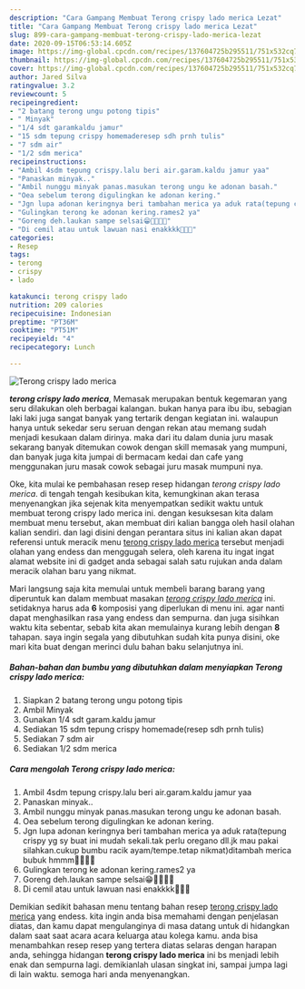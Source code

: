 ```yaml
---
description: "Cara Gampang Membuat Terong crispy lado merica Lezat"
title: "Cara Gampang Membuat Terong crispy lado merica Lezat"
slug: 899-cara-gampang-membuat-terong-crispy-lado-merica-lezat
date: 2020-09-15T06:53:14.605Z
image: https://img-global.cpcdn.com/recipes/137604725b295511/751x532cq70/terong-crispy-lado-merica-foto-resep-utama.jpg
thumbnail: https://img-global.cpcdn.com/recipes/137604725b295511/751x532cq70/terong-crispy-lado-merica-foto-resep-utama.jpg
cover: https://img-global.cpcdn.com/recipes/137604725b295511/751x532cq70/terong-crispy-lado-merica-foto-resep-utama.jpg
author: Jared Silva
ratingvalue: 3.2
reviewcount: 5
recipeingredient:
- "2 batang terong ungu potong tipis"
- " Minyak"
- "1/4 sdt garamkaldu jamur"
- "15 sdm tepung crispy homemaderesep sdh prnh tulis"
- "7 sdm air"
- "1/2 sdm merica"
recipeinstructions:
- "Ambil 4sdm tepung crispy.lalu beri air.garam.kaldu jamur yaa"
- "Panaskan minyak.."
- "Ambil nunggu minyak panas.masukan terong ungu ke adonan basah."
- "Oea sebelum terong digulingkan ke adonan kering."
- "Jgn lupa adonan keringnya beri tambahan merica ya aduk rata(tepung crispy yg sy buat ini mudah sekali.tak perlu oregano dll.jk mau pakai silahkan.cukup bumbu racik ayam/tempe.tetap nikmat)ditambah merica bubuk hmmm🤤🤤🤤🤤"
- "Gulingkan terong ke adonan kering.rames2 ya"
- "Goreng deh.laukan sampe selsai😁🤤🤤🤤🤤"
- "Di cemil atau untuk lawuan nasi enakkkk🤤🤤🤤"
categories:
- Resep
tags:
- terong
- crispy
- lado

katakunci: terong crispy lado 
nutrition: 209 calories
recipecuisine: Indonesian
preptime: "PT36M"
cooktime: "PT51M"
recipeyield: "4"
recipecategory: Lunch

---
```



![Terong crispy lado merica](https://img-global.cpcdn.com/recipes/137604725b295511/751x532cq70/terong-crispy-lado-merica-foto-resep-utama.jpg)

<b><i>terong crispy lado merica</i></b>, Memasak merupakan bentuk kegemaran yang seru dilakukan oleh berbagai kalangan. bukan hanya para ibu ibu, sebagian laki laki juga sangat banyak yang tertarik dengan kegiatan ini. walaupun hanya untuk sekedar seru seruan dengan rekan atau memang sudah menjadi kesukaan dalam dirinya. maka dari itu dalam dunia juru masak sekarang banyak ditemukan cowok dengan skill memasak yang mumpuni, dan banyak juga kita jumpai di bermacam kedai dan cafe yang menggunakan juru masak cowok sebagai juru masak mumpuni nya.

Oke, kita mulai ke pembahasan resep resep hidangan <i>terong crispy lado merica</i>. di tengah tengah kesibukan kita, kemungkinan akan terasa menyenangkan jika sejenak kita menyempatkan sedikit waktu untuk membuat terong crispy lado merica ini. dengan kesuksesan kita dalam membuat menu tersebut, akan membuat diri kalian bangga oleh hasil olahan kalian sendiri. dan lagi disini dengan perantara situs ini kalian akan dapat referensi untuk meracik menu <u>terong crispy lado merica</u> tersebut menjadi olahan yang endess dan menggugah selera, oleh karena itu ingat ingat alamat website ini di gadget anda sebagai salah satu rujukan anda dalam meracik olahan baru yang nikmat.




Mari langsung saja kita memulai untuk membeli barang barang yang diperuntuk kan dalam membuat masakan <u><i>terong crispy lado merica</i></u> ini. setidaknya harus ada <b>6</b> komposisi yang diperlukan di menu ini. agar nanti dapat menghasilkan rasa yang endess dan sempurna. dan juga sisihkan waktu kita sebentar, sebab kita akan memulainya kurang lebih dengan <b>8</b> tahapan. saya ingin segala yang dibutuhkan sudah kita punya disini, oke mari kita buat dengan merinci dulu bahan baku selanjutnya ini.

<!--inarticleads1-->

##### Bahan-bahan dan bumbu yang dibutuhkan dalam menyiapkan Terong crispy lado merica:

1. Siapkan 2 batang terong ungu potong tipis
1. Ambil  Minyak
1. Gunakan 1/4 sdt garam.kaldu jamur
1. Sediakan 15 sdm tepung crispy homemade(resep sdh prnh tulis)
1. Sediakan 7 sdm air
1. Sediakan 1/2 sdm merica




<!--inarticleads2-->

##### Cara mengolah Terong crispy lado merica:

1. Ambil 4sdm tepung crispy.lalu beri air.garam.kaldu jamur yaa
1. Panaskan minyak..
1. Ambil nunggu minyak panas.masukan terong ungu ke adonan basah.
1. Oea sebelum terong digulingkan ke adonan kering.
1. Jgn lupa adonan keringnya beri tambahan merica ya aduk rata(tepung crispy yg sy buat ini mudah sekali.tak perlu oregano dll.jk mau pakai silahkan.cukup bumbu racik ayam/tempe.tetap nikmat)ditambah merica bubuk hmmm🤤🤤🤤🤤
1. Gulingkan terong ke adonan kering.rames2 ya
1. Goreng deh.laukan sampe selsai😁🤤🤤🤤🤤
1. Di cemil atau untuk lawuan nasi enakkkk🤤🤤🤤




Demikian sedikit bahasan menu tentang bahan resep <u>terong crispy lado merica</u> yang endess. kita ingin anda bisa memahami dengan penjelasan diatas, dan kamu dapat mengulanginya di masa datang untuk di hidangkan dalam saat saat acara acara keluarga atau kolega kamu. anda bisa menambahkan resep resep yang tertera diatas selaras dengan harapan anda, sehingga hidangan <b>terong crispy lado merica</b> ini bs menjadi lebih enak dan sempurna lagi. demikianlah ulasan singkat ini, sampai jumpa lagi di lain waktu. semoga hari anda menyenangkan.
